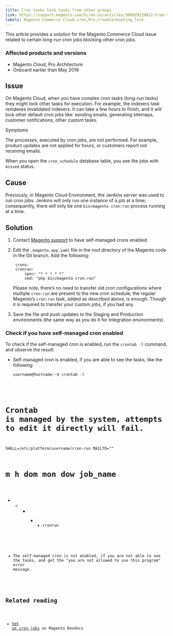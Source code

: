 ```yaml
---
title: Cron tasks lock tasks from other groups
link: https://support.magento.com/hc/en-us/articles/360029219812-Cron-tasks-lock-tasks-from-other-groups
labels: Magento Commerce Cloud,cron,Pro,troubleshooting,lock
---
```


This article provides a solution for the Magento Commerce Cloud issue related to certain long-run cron jobs blocking other cron jobs.

### Affected products and versions

* Magento Cloud, Pro Architecture
* Onboard earlier than May 2019

## Issue

On Magento Cloud, when you have complex cron tasks (long-run tasks) they might lock other tasks for execution. For example, the indexers task reindexes invalidated indexers. It can take a few hours to finish, and it will lock other default cron jobs like: sending emails, generating sitemaps, customer notifications, other custom tasks.

Symptoms

The processes, executed by cron jobs, are not performed. For example, product updates are not applied for hours, or customers report not receiving emails.

When you open the `` cron_schedule `` database table, you see the jobs with `` missed `` status.

## Cause

Previously, in Magento Cloud Environment, the Jenkins server was used to run cron jobs. Jenkins will only run one instance of a job at a time; consequently, there will only be one `` bin/magento cron:run `` process running at a time.

## Solution

1. Contact [Magento support](https://support.magento.com/hc/en-us/articles/360019088251) to have self-managed crons enabled.
1. Edit the `` .magento.app.yaml `` file in the root directory of the Magento code in the Git branch. Add the following:
    
    <pre><code class="language-yaml"> crons:
    cronrun:
        spec: "* * * * *"
        cmd: "php bin/magento cron:run"</code></pre>
    
    
    
    Please note, there’s no need to transfer old cron configurations where multiple `` cron:run `` are present to the new cron schedule; the regular Magento’s `` cron:run `` task, added as described above, is enough. Though it is required to transfer your custom jobs, if you had any.
    
    
1. Save the file and push updates to the Staging and Production environments (the same way as you do it for Integration environments).

### Check if you have self-managed cron enabled

To check if the self-managed cron is enabled, run the `` crontab -l `` command, and observe the result:

* Self-managed cron is enabled, if you are able to see the tasks, like the following:
    
    
    
    <pre><code class="language-bash">username@hostname:~$ crontab -l
# Crontab is managed by the system, attempts to edit it directly will fail.
SHELL=/etc/platform/username/cron-run
MAILTO=""
  
# m h  dom mon dow  job_name
  
* * * * * cronrun
</code></pre>
    
    
* The self-managed cron is not enabled, if you are not able to see the tasks, and get the "you are not allowed to use this program" error message.
    
    

## Related reading

* [Set up cron jobs](https://devdocs.magento.com/guides/v2.3/cloud/configure/setup-cron-jobs.html) on Magento Devdocs